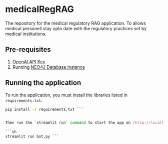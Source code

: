 # medicalRegRAG
The repository for the medical regulatory RAG application. To allows medical personell stay upto date with the regulatory practices set by medical institutions.

## Pre-requisites

1. [OpenAI API Key](https://platform.openai.com/api-keys)
2. Running [NEO4J Database instance](https://neo4j.com/product/auradb/?ref=docs-nav-get-started)

## Running the application

To run the application, you must install the libraries listed in `requirements.txt`.

```sh
pip install -r requirements.txt ```


Then run the `streamlit run` command to start the app on [http://localhost:8501](http://localhost:8501).

```sh
streamlit run bot.py ```


